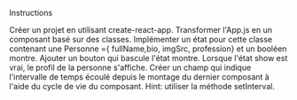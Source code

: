 Instructions

Créer un projet en utilisant create-react-app.
Transformer l'App.js en un composant basé sur des classes.
Implémenter un état pour cette classe contenant une Personne ={ fullName,bio, imgSrc, profession} et un booléen montre.
Ajouter un bouton qui bascule l'état montre. Lorsque l'état show est vrai, le profil de la personne s'affiche.
Créer un champ qui indique l'intervalle de temps écoulé depuis le montage du dernier composant à l'aide du cycle de vie du composant.
Hint: utiliser la méthode setInterval.
